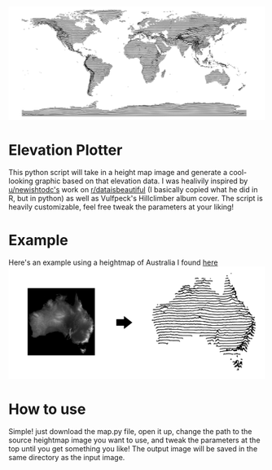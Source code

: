 ![World heightmap graphic](https://github.com/RabidSheep55/ElevationPlotter/blob/master/Images/World.png)

# Elevation Plotter
This python script will take in a height map image and generate a cool-looking graphic based on that elevation data.
I was healivily inspired by [u/newishtodc's](https://www.reddit.com/user/newishtodc/) work on [r/dataisbeautiful](https://www.reddit.com/r/dataisbeautiful/) (I basically copied what he did in R, but in python) as well as Vulfpeck's Hillclimber album cover. The script is heavily customizable, feel free tweak the parameters at your liking!

# Example
Here's an example using a heightmap of Australia I found [here](http://i.imgur.com/Sc2wB.jpg)
![Australia example graphic](https://github.com/RabidSheep55/ElevationPlotter/blob/master/Example.jpg)

# How to use
Simple! just download the map.py file, open it up, change the path to the source heightmap image you want to use, and tweak the parameters at the top until you get something you like! The output image will be saved in the same directory as the input image.
